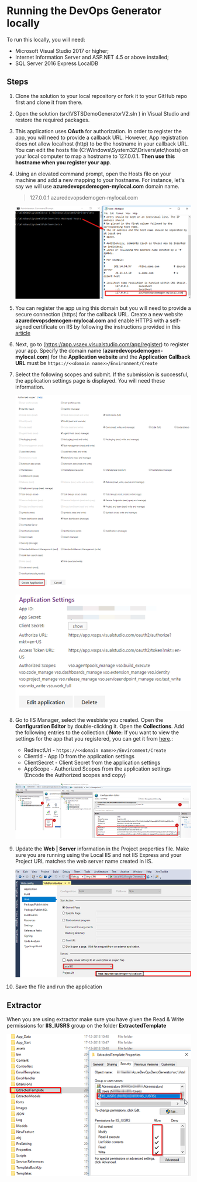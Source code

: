 # Running the DevOps Generator locally

To run this locally, you will need:

* Microsoft Visual Studio 2017 or higher;
* Internet Information Server and ASP.NET 4.5  or above installed;
* SQL Server 2016 Express LocalDB

## Steps

1. Clone the solution to your local repository  or fork it to your GitHub repo first and clone it from there.
1. Open the solution (src\VSTSDemoGeneratorV2.sln ) in Visual Studio and restore the required packages.
1. This application uses **OAuth** for authorization. In order to register the app, you will need to provide a callback URL. However, App registration does not allow localhost (http) to be the hostname in your callback URL. You can edit the hosts file (C:\Windows\System32\Drivers\etc\hosts) on your local computer to map a hostname to 127.0.0.1. **Then use this hostname when you register your app**.
1. Using an elevated command prompt, open the Hosts file on your machine and add a new mapping to your hostname. For instance, let's say we will use **azuredevopsdemogen-mylocal.com** domain name.

    > 127.0.0.1 azuredevopsdemogen-mylocal.com

    ![Sample host file](/Images/hostfile.png)

1. You can register the app using this domain but you will need to provide a secure connection (https) for the callback URL. Create a new website **azuredevopsdemogen-mylocal.com** and enable HTTPS with a self-signed certificate on IIS by following the instructions provided in this [article](https://weblogs.asp.net/scottgu/tip-trick-enabling-ssl-on-iis7-using-self-signed-certificates)
1. Next, go to (https://app.vsaex.visualstudio.com/app/register) to register your app. Specify the domain name (**azuredevopsdemogen-mylocal.com**) for the **Application website** and the **Application Callback URL** must be `https://<<domain name>>/Environment/Create`
1. Select the following scopes and submit. If the submission is successful, the application settings page is displayed. You will need these information.

   ![](/Images/scopes.png)

   ![](/Images/AppSetting.png)

1. Go to IIS Manager, select the wesbiste you created. Open the  **Configuration Editor** by double-clicking it. Open the **Collections**. Add the following entries to the collection ( **Note:** If you want to view the settings for the app that you registered, you can get it from [here](https://app.vssps.visualstudio.com/profile/view).:

    * RedirectUri - `https://<<domain name>>/Environment/Create`
    * ClientId - App ID from the application settings
    * ClientSecret - Client Secret from the application settings
    * AppScope - Authorized Scopes from the application settings (Encode the Authorized scopes and copy)

    ![](/Images/IIS_Appsettings.png)

1. Update the **Web \| Server** information in the Project properties file. Make sure you are running using the Local IIS and not IIS Express and your Project URL matches the web server name created in IIS.

    ![](/Images/local-debug.png)

1. Save the file and run the application

## Extractor
When you are using extractor make sure you have given the Read & Write permissions for **IIS_IUSRS** group on the folder **ExtractedTemplate**

   ![](/Images/permissions.png)

